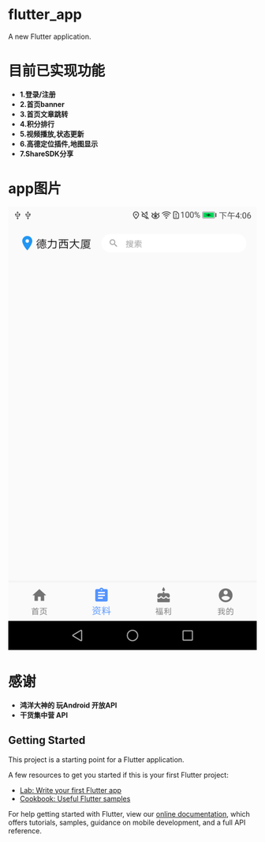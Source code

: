 # flutter_app

A new Flutter application.

# 目前已实现功能
 * **1.登录/注册**
 * **2.首页banner**
 * **3.首页文章跳转**
 * **4.积分排行**
 * **5.视频播放,状态更新**
 * **6.高德定位插件,地图显示**
 * **7.ShareSDK分享**

# app图片
![image](https://github.com/zhimingdev/flutter_Project/blob/master/images/Screenshot_20191213-160639.png)

# 感谢
 * **鸿洋大神的 玩Android 开放API**
 * **干货集中营 API** 

## Getting Started

This project is a starting point for a Flutter application.

A few resources to get you started if this is your first Flutter project:

- [Lab: Write your first Flutter app](https://flutter.dev/docs/get-started/codelab)
- [Cookbook: Useful Flutter samples](https://flutter.dev/docs/cookbook)

For help getting started with Flutter, view our
[online documentation](https://flutter.dev/docs), which offers tutorials,
samples, guidance on mobile development, and a full API reference.

